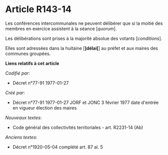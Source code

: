 # Article R143-14

Les conférences intercommunales ne peuvent délibérer que si la moitié des membres en exercice assistent à la séance
[*quorum*]. 

Les délibérations sont prises à la majorité absolue des votants [*conditions*]. 

Elles sont adressées dans la huitaine [**]délai[**] au préfet et aux maires des communes groupées.

**Liens relatifs à cet article**

_Codifié par_:

  - Décret n°77-91 1977-01-27

_Créé par_:

  - Décret n°77-91 1977-01-27 JORF et JONC 3 février 1977 date d'entrée en vigueur élection des maires

_Nouveaux textes_:

  - Code général des collectivités territoriales - art. R2231-14 (Ab)

_Anciens textes_:

  - Décret n°1920-05-04 complété art. 87 al. 5
